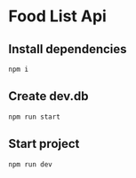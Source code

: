 # Food List Api

## Install dependencies

```
npm i
```

## Create dev.db

```
npm run start
```

## Start project

```
npm run dev
```
